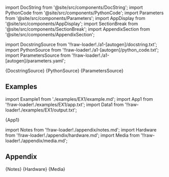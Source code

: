[//]: # 'Custom component imports'

import DocString from '@site/src/components/DocString';
import PythonCode from '@site/src/components/PythonCode';
import Parameters from '@site/src/components/Parameters';
import AppDisplay from '@site/src/components/AppDisplay';
import SectionBreak from '@site/src/components/SectionBreak';
import AppendixSection from '@site/src/components/AppendixSection';

[//]: # 'TODO: Machine-generate this section'

import DocstringSource from '!!raw-loader!./a1-[autogen]/docstring.txt';
import PythonSource from '!!raw-loader!./a1-[autogen]/python_code.txt';
import ParametersSource from '!!raw-loader!./a1-[autogen]/parameters.yaml';


<DocString>{DocstringSource}</DocString>
<PythonCode GLink='AI_ML/STABILITYAI/STABILITY_IMAGE_TO_IMAGE/STABILITY_IMAGE_TO_IMAGE.py'>{PythonSource}</PythonCode>
<Parameters>{ParametersSource}</Parameters>

<SectionBreak />

[//]: # 'Examples'

## Examples

import Example1 from './examples/EX1/example.md';
import App1 from '!!raw-loader!./examples/EX1/app.txt';
import Data1 from '!!raw-loader!./examples/EX1/output.txt';

<AppDisplay 
    data={Data1}
    nodeLabel='STABILITY_IMAGE_TO_IMAGE'>
{App1}
</AppDisplay>

<Example1 />

<SectionBreak />

[//]: # 'Appendix'

import Notes from '!!raw-loader!./appendix/notes.md';
import Hardware from '!!raw-loader!./appendix/hardware.md';
import Media from '!!raw-loader!./appendix/media.md';

## Appendix

<AppendixSection index={0} folderPath='nodes/AI_ML/STABILITYAI/STABILITY_IMAGE_TO_IMAGE/appendix/'>{Notes}</AppendixSection>
<AppendixSection index={1} folderPath='nodes/AI_ML/STABILITYAI/STABILITY_IMAGE_TO_IMAGE/appendix/'>{Hardware}</AppendixSection>
<AppendixSection index={2} folderPath='nodes/AI_ML/STABILITYAI/STABILITY_IMAGE_TO_IMAGE/appendix/'>{Media}</AppendixSection>
